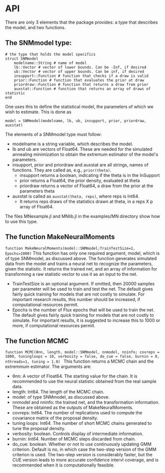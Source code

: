 # API

There are only 3 elements that the package provides: a type that describes the model, and
two functions.

## The SNMmodel type:
```
# the type that holds the model specifics
struct SNMmodel
    modelname::String # name of model
    lb::Vector # vector of lower bounds. Can be -Inf, if desired
    ub::Vector # vector of upper bounds. Can be inf, if desired
    insupport::Function # function that checks if a draw is valid
    prior::Function # function that evaluates the prior at draw
    priordraw::Function # function that returns a draw from prior
    auxstat::Function # function that returns an array of draws of statistic
end
```
One uses this to define the statistical model, the parameters of which we wish to
estimate. This is done as
```
model = SNMmodel(modelname, lb, ub, insupport, prior, priordraw, auxstat)
```

The elements of a SNMmodel type must follow:
* modelname is a string variable, which describes the model.
* lb and ub are vectors of Float64. These are needed for the simulated annealing
minimization to obtain the extremum estimator of the model's parameters.
* insupport, prior and priordraw and auxstat are all strings, names of functions. They are called as, e.g., ```prior(theta)```. 
  * insupport returns a boolean, indicating if the theta is in the InSupport
  * prior returns a Float64, the prior density, evaluated at theta
  * priordraw returns a vector of Float64, a draw from the prior at the parameters theta
* auxstat is called as ```auxstat(theta, reps)```, where reps is Int64.
  * It returns reps draws of the statistics drawn at theta, in a reps X p array of Float64.

The files MNexample.jl and MNlib.jl in the examples/MN directory show how to use this type.

## The function MakeNeuralMoments
```function MakeNeuralMoments(model::SNMmodel;TrainTestSize=1, Epochs=1000)```
This function has only one required argument, model, which is of type SNMmodel, as
discussed above. The function generates simulated data from the model and trains a neural
net to recognize the parameters, given the statistic. It returns the trained net, and an
array of information for transforming a raw statistic vector to use it as an input to the
net.
  * TrainTestSize is an optional argument. If omitted, then 20000 samples per parameter
  will be used to train and test the net. The default gives fairly quick training for
  models that are not costly to simulate. For important research results, this number should
  be increased, if computational resources permit.
  * Epochs is the number of Flux epochs that will be used to train the net. The default
  gives fairly quick training for models that are not costly to simulate. For important
  results, it is suggested to increase this to 1000 or more, if computational resources
  permit.

## The function MCMC
```function MCMC(θnn, length, model::SNMmodel, nnmodel, nninfo; covreps = 1000, tuningloops = 10, verbosity = false, do_cue = false, burnin = 0, nthreads=1, tuning = 1.0) ```
This function returns a MCMC chain and the extremmum estimator. The arguments are:
  * θnn: A vector of Float64. The starting value for the chain. It is recommended to use the neural statistic obtained from the real sample data. 
  * length: Int64. The length of the MCMC chain.
  * model: of type SNMmodel, as discussed above.
  * nnmodel and nninfo: the trained net, and the transformation information. These are obtained as the outputs of MakeNeuralMoments.
  * covreps: Int64. The number of replications used to compute the covariance matrix of the proposal density.
  * tuning loops: Int64. The number of short MCMC chains generated to tune the proposal density.
  * verbosity: boolean. Controls display of intermediate information.
  * burnin: Int64. Number of MCMC steps discarded from chain.
  * do_cue: boolean. Whether or not to use continuously updating GMM criterion. Default is no, in which case the two-step version of the GMM
      criterion is used. The two-step version is considerably faster, but the CUE version leads to more accurate confidence intervl coverage, and
      is recommended when it is computationally feasible.
 

